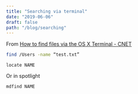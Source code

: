 ```yaml
---
title: "Searching via terminal"
date: "2019-06-06"
draft: false
path: "/blog/searching"
---
```


From [How to find files via the OS X Terminal - CNET](https://www.cnet.com/news/how-to-find-files-via-the-os-x-terminal/)


```sh
find /Users -name “test.txt”

```

```
locate NAME
```

Or in spotlight
```
mdfind NAME 
```
